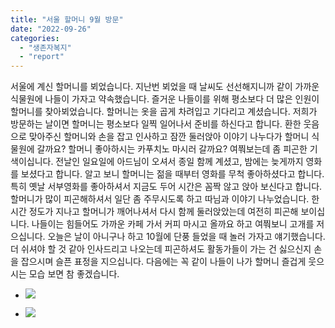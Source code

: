```yaml
---
title: "서울 할머니 9월 방문"
date: "2022-09-26"
categories: 
  - "생존자복지"
  - "report"
---
```


서울에 계신 할머니를 뵈었습니다. 지난번 뵈었을 때 날씨도 선선해지니까 같이 가까운 식물원에 나들이 가자고 약속했습니다. 즐거운 나들이를 위해 평소보다 더 많은 인원이 할머니를 찾아뵈었습니다. 할머니는 옷을 곱게 차려입고 기다리고 계셨습니다. 저희가 방문하는 날이면 할머니는 평소보다 일찍 일어나서 준비를 하신다고 합니다. 환한 웃음으로 맞아주신 할머니와 손을 잡고 인사하고 잠깐 둘러앉아 이야기 나누다가 할머니 식물원에 갈까요? 할머니 좋아하시는 카푸치노 마시러 갈까요? 여쭤보는데 좀 피곤한 기색이십니다. 전날인 일요일에 아드님이 오셔서 종일 함께 계셨고, 밤에는 늦게까지 영화를 보셨다고 합니다. 알고 보니 할머니는 젊을 때부터 영화를 무척 좋아하셨다고 합니다. 특히 옛날 서부영화를 좋아하셔서 지금도 두어 시간은 꼼짝 않고 앉아 보신다고 합니다. 할머니가 많이 피곤해하셔서 일단 좀 주무시도록 하고 따님과 이야기 나누었습니다. 한 시간 정도가 지나고 할머니가 깨어나셔서 다시 함께 둘러앉았는데 여전히 피곤해 보이십니다. 나들이는 힘들어도 가까운 카페 가서 커피 마시고 올까요 하고 여쭤보니 고개를 저으십니다. 오늘은 날이 아니구나 하고 10월에 단풍 들었을 때 놀러 가자고 얘기했습니다. 더 쉬셔야 할 것 같아 인사드리고 나오는데 피곤하셔도 활동가들이 가는 건 싫으신지 손을 잡으시며 슬픈 표정을 지으십니다. 다음에는 꼭 같이 나들이 나가 할머니 즐겁게 웃으시는 모습 보면 참 좋겠습니다.

- ![](https://r2.womenandwar.net/2022/09/크기변환120220926_134641-rotated.jpg)
    
- ![](https://r2.womenandwar.net/2022/09/사본-KakaoTalk_20220927_091531719-1024x588.jpg)
